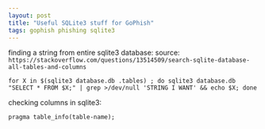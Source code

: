 ```yaml
---
layout: post
title: "Useful SQLite3 stuff for GoPhish"
tags: gophish phishing sqlite3
---
```


finding a string from entire sqlite3 database:
source: `https://stackoverflow.com/questions/13514509/search-sqlite-database-all-tables-and-columns`
```
for X in $(sqlite3 database.db .tables) ; do sqlite3 database.db "SELECT * FROM $X;" | grep >/dev/null 'STRING I WANT' && echo $X; done
```

checking columns in sqlite3:
```
pragma table_info(table-name);
```
